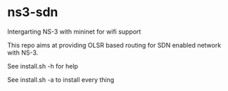 # ns3-sdn
Intergarting NS-3 with mininet for wifi support

This repo aims at providing OLSR based routing for SDN enabled 
network with NS-3.

See install.sh -h for help

See install.sh -a to install every thing
